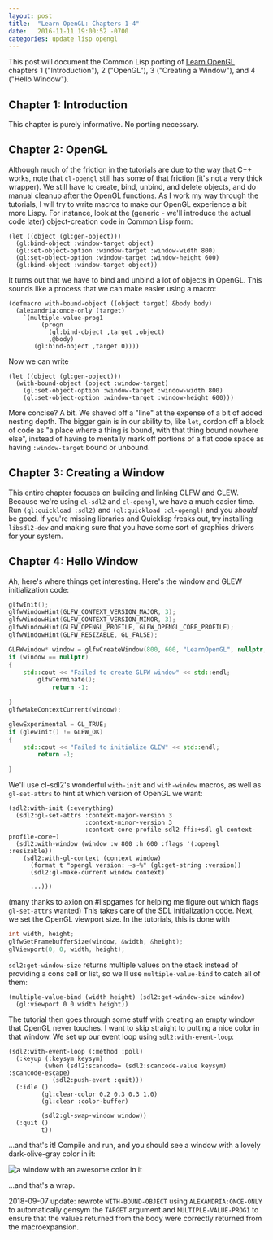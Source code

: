 ```yaml
---
layout: post
title:  "Learn OpenGL: Chapters 1-4"
date:   2016-11-11 19:00:52 -0700
categories: update lisp opengl
---
```


This post will document the Common Lisp porting of [Learn OpenGL](http://learnopengl.com/) chapters 1 ("Introduction"), 2 ("OpenGL"), 3 ("Creating a Window"), and 4 ("Hello Window").

Chapter 1: Introduction
-----------------------

This chapter is purely informative. No porting necessary.

Chapter 2: OpenGL
-----------------

Although much of the friction in the tutorials are due to the way that C++ works, note that `cl-opengl` still has some of that friction (it's not a very thick wrapper). We still have to create, bind, unbind, and delete objects, and do manual cleanup after the OpenGL functions. As I work my way through the tutorials, I will try to write macros to make our OpenGL experience a bit more Lispy. For instance, look at the (generic - we'll introduce the actual code later) object-creation code in Common Lisp form:

```common-lisp
(let ((object (gl:gen-object)))
  (gl:bind-object :window-target object)
  (gl:set-object-option :window-target :window-width 800)
  (gl:set-object-option :window-target :window-height 600)
  (gl:bind-object :window-target object))
```

It turns out that we have to bind and unbind a lot of objects in OpenGL. This sounds like a process that we can make easier using a macro:

```common-lisp
(defmacro with-bound-object ((object target) &body body)
  (alexandria:once-only (target)
    `(multiple-value-prog1
         (progn
           (gl:bind-object ,target ,object)
           ,@body)
       (gl:bind-object ,target 0))))
```

Now we can write

```common-lisp
(let ((object (gl:gen-object)))
  (with-bound-object (object :window-target)
    (gl:set-object-option :window-target :window-width 800)
    (gl:set-object-option :window-target :window-height 600)))
```

More concise? A bit. We shaved off a "line" at the expense of a bit of added nesting depth. The bigger gain is in our ability to, like `let`, cordon off a block of code as "a place where a thing is bound, with that thing bound nowhere else", instead of having to mentally mark off portions of a flat code space as having `:window-target` bound or unbound.

Chapter 3: Creating a Window
----------------------------

This entire chapter focuses on building and linking GLFW and GLEW. Because we're using `cl-sdl2` and `cl-opengl`, we have a much easier time. Run `(ql:quickload :sdl2)` and `(ql:quickload :cl-opengl)` and you *should* be good. If you're missing libraries and Quicklisp freaks out, try installing `libsdl2-dev` and making sure that you have some sort of graphics drivers for your system.

Chapter 4: Hello Window
-----------------------

Ah, here's where things get interesting. Here's the window and GLEW initialization code:

```c++
glfwInit();
glfwWindowHint(GLFW_CONTEXT_VERSION_MAJOR, 3);
glfwWindowHint(GLFW_CONTEXT_VERSION_MINOR, 3);
glfwWindowHint(GLFW_OPENGL_PROFILE, GLFW_OPENGL_CORE_PROFILE);
glfwWindowHint(GLFW_RESIZABLE, GL_FALSE);

GLFWwindow* window = glfwCreateWindow(800, 600, "LearnOpenGL", nullptr, nullptr);
if (window == nullptr)
{
    std::cout << "Failed to create GLFW window" << std::endl;
        glfwTerminate();
            return -1;

}
glfwMakeContextCurrent(window);

glewExperimental = GL_TRUE;
if (glewInit() != GLEW_OK)
{
    std::cout << "Failed to initialize GLEW" << std::endl;
        return -1;

}
```

We'll use cl-sdl2's wonderful `with-init` and `with-window` macros, as well as `gl-set-attrs` to hint at which version of OpenGL we want:

```common-lisp
(sdl2:with-init (:everything)
  (sdl2:gl-set-attrs :context-major-version 3
                     :context-minor-version 3
                     :context-core-profile sdl2-ffi:+sdl-gl-context-profile-core+)
  (sdl2:with-window (window :w 800 :h 600 :flags '(:opengl :resizable))
    (sdl2:with-gl-context (context window)
      (format t "opengl version: ~s~%" (gl:get-string :version))
      (sdl2:gl-make-current window context)

      ...)))
```

(many thanks to axion on #lispgames for helping me figure out which flags `gl-set-attrs` wanted) This takes care of the SDL initialization code. Next, we set the OpenGL viewport size. In the tutorials, this is done with

```c++
int width, height;
glfwGetFramebufferSize(window, &width, &height);
glViewport(0, 0, width, height);
```

`sdl2:get-window-size` returns multiple values on the stack instead of providing a cons cell or list, so we'll use `multiple-value-bind` to catch all of them:

```common-lisp
(multiple-value-bind (width height) (sdl2:get-window-size window)
  (gl:viewport 0 0 width height))
```

The tutorial then goes through some stuff with creating an empty window that OpenGL never touches. I want to skip straight to putting a nice color in that window. We set up our event loop using `sdl2:with-event-loop`:

```common-lisp
(sdl2:with-event-loop (:method :poll)
  (:keyup (:keysym keysym)
          (when (sdl2:scancode= (sdl2:scancode-value keysym) :scancode-escape)
            (sdl2:push-event :quit)))
  (:idle ()
         (gl:clear-color 0.2 0.3 0.3 1.0)
         (gl:clear :color-buffer)

         (sdl2:gl-swap-window window))
  (:quit ()
         t))
```

...and that's it! Compile and run, and you should see a window with a lovely dark-olive-gray color in it:

![a window with an awesome color in it](https://github.com/fouric/fouric.github.io/raw/master/images/learn-opengl/chapter-4-final.png)

...and that's a wrap.

2018-09-07 update: rewrote `WITH-BOUND-OBJECT` using `ALEXANDRIA:ONCE-ONLY` to automatically gensym the `TARGET` argument and `MULTIPLE-VALUE-PROG1` to ensure that the values returned from the body were correctly returned from the macroexpansion.
